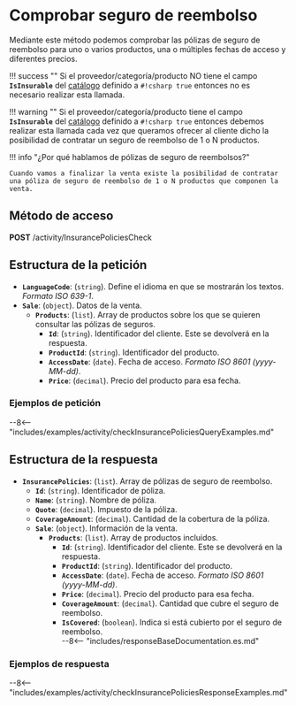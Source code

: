 # Comprobar seguro de reembolso

Mediante este método podemos comprobar las pólizas de seguro de reembolso para uno o varios productos, una o múltiples fechas de acceso y diferentes precios.

!!! success ""
    Si el  proveedor/categoría/producto NO tiene el campo **`IsInsurable`** del [catálogo](catalog.md) definido a `#!csharp true` entonces no es necesario realizar esta llamada.

!!! warning ""
    Si el proveedor/categoría/producto tiene el campo **`IsInsurable`** del [catálogo](catalog.md) definido a `#!csharp true` entonces debemos realizar esta llamada cada vez que queramos ofrecer al cliente dicho la posibilidad de contratar un seguro de reembolso de 1 o N productos.

!!! info "¿Por qué hablamos de pólizas de seguro de reembolsos?"

    Cuando vamos a finalizar la venta existe la posibilidad de contratar una póliza de seguro de reembolso de 1 o N productos que componen la venta.

## Método de acceso

**POST** /activity/InsurancePoliciesCheck

## Estructura de la petición

- **`LanguageCode`**: (``string``). Define el idioma en que se mostrarán los textos. *Formato ISO 639-1*.
- **`Sale`**: (``object``). Datos de la venta.    
    - **`Products`**: (``list``). Array de productos sobre los que se quieren consultar las pólizas de seguros.
        - **`Id`**: (``string``). Identificador del cliente. Este se devolverá en la respuesta.
        - **`ProductId`**: (``string``). Identificador del producto.
        - **`AccessDate`**: (``date``). Fecha de acceso. *Formato ISO 8601 (yyyy-MM-dd)*.
        - **`Price`**: (``decimal``). Precio del producto para esa fecha.

### Ejemplos de petición

--8<-- "includes/examples/activity/checkInsurancePoliciesQueryExamples.md"

## Estructura de la respuesta

- **`InsurancePolicies`**: (``list``). Array de pólizas de seguro de reembolso.
    - **`Id`**: (``string``). Identificador de póliza.
    - **`Name`**: (``string``). Nombre de póliza.    
    - **`Quote`**: (``decimal``). Impuesto de la póliza.
    - **`CoverageAmount`**: (``decimal``). Cantidad de la cobertura de la póliza.
    - **`Sale`**: (``object``). Información de la venta.    
        - **`Products`**: (``list``). Array de productos incluidos.
            - **`Id`**: (``string``). Identificador del cliente. Este se devolverá en la respuesta.
            - **`ProductId`**: (``string``). Identificador del producto.
            - **`AccessDate`**: (``date``). Fecha de acceso. *Formato ISO 8601 (yyyy-MM-dd)*.
            - **`Price`**: (``decimal``). Precio del producto para esa fecha.    
            - **`CoverageAmount`**: (``decimal``). Cantidad que cubre el seguro de reembolso.    
            - **`IsCovered`**: (``boolean``). Indica si está cubierto por el seguro de reembolso.    
    --8<-- "includes/responseBaseDocumentation.es.md"


### Ejemplos de respuesta

--8<-- "includes/examples/activity/checkInsurancePoliciesResponseExamples.md"
